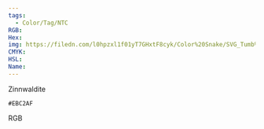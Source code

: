 ```yaml
---
tags:
  - Color/Tag/NTC
RGB:
Hex:
img: https://filedn.com/l0hpzxl1f01yT7GHxtF8cyk/Color%20Snake/SVG_Tumb%20Mass%20No%20Name/EBC2AF.svg
CMYK:
HSL:
Name:
---
```

Zinnwaldite
```palette
#EBC2AF
```
RGB
